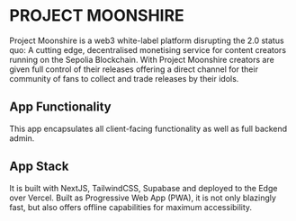 # PROJECT MOONSHIRE

Project Moonshire is a web3 white-label platform disrupting the 2.0 status quo: A cutting edge, decentralised monetising service for content creators running on the Sepolia Blockchain. With Project Moonshire creators are given full control of their releases offering a direct channel for their community of fans to collect and trade releases by their idols.

## App Functionality

This app encapsulates all client-facing functionality as well as full backend admin.

## App Stack

It is built with NextJS, TailwindCSS, Supabase and deployed to the Edge over Vercel.
Built as Progressive Web App (PWA), it is not only blazingly fast, but also offers offline capabilities for maximum accessibility.
